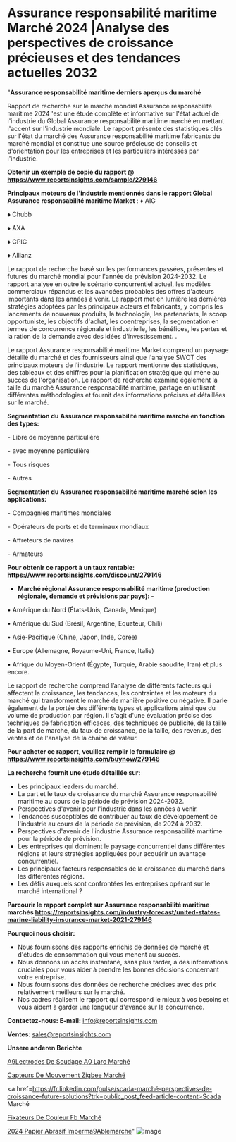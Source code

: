 # Assurance responsabilité maritime Marché 2024 |Analyse des perspectives de croissance précieuses et des tendances actuelles 2032

"<strong>Assurance responsabilité maritime derniers aperçus du marché</strong>

Rapport de recherche sur le marché mondial Assurance responsabilité maritime 2024 'est une étude complète et informative sur l'état actuel de l'industrie du Global Assurance responsabilité maritime marché en mettant l'accent sur l'industrie mondiale. Le rapport présente des statistiques clés sur l'état du marché des Assurance responsabilité maritime fabricants du marché mondial et constitue une source précieuse de conseils et d'orientation pour les entreprises et les particuliers intéressés par l'industrie.

<strong>Obtenir un exemple de copie du rapport @ <a href=https://www.reportsinsights.com/sample/279146>https://www.reportsinsights.com/sample/279146</a></strong>

<strong>Principaux moteurs de l'industrie mentionnés dans le rapport Global Assurance responsabilité maritime Market</strong> :
♦ AIG

♦ Chubb

♦ AXA

♦ CPIC

♦ Allianz

Le rapport de recherche basé sur les performances passées, présentes et futures du marché mondial pour l'année de prévision 2024-2032. Le rapport analyse en outre le scénario concurrentiel actuel, les modèles commerciaux répandus et les avancées probables des offres d'acteurs importants dans les années à venir. Le rapport met en lumière les dernières stratégies adoptées par les principaux acteurs et fabricants, y compris les lancements de nouveaux produits, la technologie, les partenariats, le scoop opportuniste, les objectifs d'achat, les coentreprises, la segmentation en termes de concurrence régionale et industrielle, les bénéfices, les pertes et la ration de la demande avec des idées d'investissement. .

Le rapport Assurance responsabilité maritime Market comprend un paysage détaillé du marché et des fournisseurs ainsi que l'analyse SWOT des principaux moteurs de l'industrie. Le rapport mentionne des statistiques, des tableaux et des chiffres pour la planification stratégique qui mène au succès de l'organisation. Le rapport de recherche examine également la taille du marché Assurance responsabilité maritime, partage en utilisant différentes méthodologies et fournit des informations précises et détaillées sur le marché.

<strong>Segmentation du Assurance responsabilité maritime marché en fonction des types:</strong>


⁃ Libre de moyenne particulière

⁃ avec moyenne particulière

⁃ Tous risques

⁃ Autres

<strong>Segmentation du Assurance responsabilité maritime marché selon les applications:</strong>


⁃ Compagnies maritimes mondiales

⁃ Opérateurs de ports et de terminaux mondiaux

⁃ Affrèteurs de navires

⁃ Armateurs

<strong>Pour obtenir ce rapport à un taux rentable: <a href=https://www.reportsinsights.com/discount/279146>https://www.reportsinsights.com/discount/279146</a></strong>
<ul>
  <li><strong>Marché régional Assurance responsabilité maritime (production régionale, demande et prévisions par pays): -</strong></li>
</ul>
• Amérique du Nord (États-Unis, Canada, Mexique)

• Amérique du Sud (Brésil, Argentine, Equateur, Chili)

• Asie-Pacifique (Chine, Japon, Inde, Corée)

• Europe (Allemagne, Royaume-Uni, France, Italie)

• Afrique du Moyen-Orient (Égypte, Turquie, Arabie saoudite, Iran) et plus encore.

Le rapport de recherche comprend l’analyse de différents facteurs qui affectent la croissance, les tendances, les contraintes et les moteurs du marché qui transforment le marché de manière positive ou négative. Il parle également de la portée des différents types et applications ainsi que du volume de production par région. Il s'agit d'une évaluation précise des techniques de fabrication efficaces, des techniques de publicité, de la taille de la part de marché, du taux de croissance, de la taille, des revenus, des ventes et de l'analyse de la chaîne de valeur.

<strong>Pour acheter ce rapport, veuillez remplir le formulaire @   <a href=https://www.reportsinsights.com/buynow/279146>https://www.reportsinsights.com/buynow/279146</a></strong>

<strong>La recherche fournit une étude détaillée sur:</strong>
<ul>
  <li>Les principaux leaders du marché.</li>
  <li>La part et le taux de croissance du marché Assurance responsabilité maritime au cours de la période de prévision 2024-2032.</li>
  <li>Perspectives d'avenir pour l'industrie dans les années à venir.</li>
  <li>Tendances susceptibles de contribuer au taux de développement de l'industrie au cours de la période de prévision, de 2024 à 2032.</li>
  <li>Perspectives d'avenir de l'industrie Assurance responsabilité maritime pour la période de prévision.</li>
  <li>Les entreprises qui dominent le paysage concurrentiel dans différentes régions et leurs stratégies appliquées pour acquérir un avantage concurrentiel.</li>
  <li>Les principaux facteurs responsables de la croissance du marché dans les différentes régions.</li>
  <li>Les défis auxquels sont confrontées les entreprises opérant sur le marché international ?</li>
</ul>

<strong>Parcourir le rapport complet sur Assurance responsabilité maritime marchés <a href=https://reportsinsights.com/industry-forecast/united-states-marine-liability-insurance-market-2021-279146>https://reportsinsights.com/industry-forecast/united-states-marine-liability-insurance-market-2021-279146</a></strong>

<strong>Pourquoi nous choisir:</strong>
<ul>
  <li>Nous fournissons des rapports enrichis de données de marché et d'études de consommation qui vous mènent au succès.</li>
  <li>Nous donnons un accès instantané, sans plus tarder, à des informations cruciales pour vous aider à prendre les bonnes décisions concernant votre entreprise.</li>
  <li>Nous fournissons des données de recherche précises avec des prix relativement meilleurs sur le marché.</li>
  <li>Nos cadres réalisent le rapport qui correspond le mieux à vos besoins et vous aident à garder une longueur d'avance sur la concurrence.</li>
</ul>
<strong>Contactez-nous:
</strong><strong>E-mail:</strong> <a href=mailto:info@reportsinsights.com>info@reportsinsights.com</a>

<strong>Ventes</strong>: <a href=mailto:sales@reportsinsights.com>sales@reportsinsights.com</a>

<strong>Unsere anderen Berichte</strong>

<a href=https://www.linkedin.com/pulse/%C3%A9lectrodes-de-soudage-%C3%A0-larc-march%C3%A9-2024-part-obs0e/>A9Lectrodes De Soudage A0 Larc Marché</a>

<a href=https://www.linkedin.com/pulse/capteurs-de-mouvement-zigbee-marchéanalyse-du-aitnc/>Capteurs De Mouvement Zigbee Marché</a>

<a href=https://fr.linkedin.com/pulse/scada-marché-perspectives-de-croissance-future-solutions?trk=public_post_feed-article-content>Scada Marché</a>

<a href=https://www.linkedin.com/pulse/fixateurs-de-couleur-fb-march%C3%A9-rapport-sc%C3%A9nario-04mzf/>Fixateurs De Couleur Fb Marché</a>

<a href=https://www.linkedin.com/pulse/2024-papier-abrasif-imperm%C3%A9ablemarch%C3%A9-domaines-z48cc/>2024 Papier Abrasif Imperma9Ablemarché</a>"
![image](https://github.com/daminid12/RImarket/assets/158430485/cee78a7c-516d-4487-b767-842fa270f57c)
